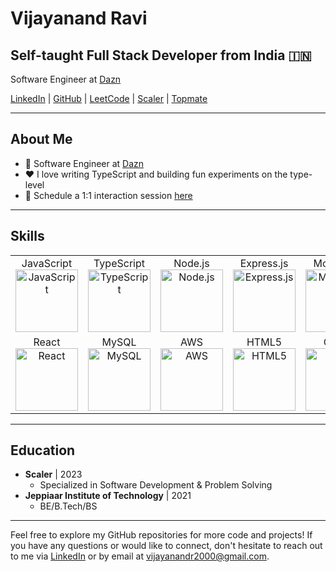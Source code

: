 # Vijayanand Ravi

## Self-taught Full Stack Developer from India 🇮🇳

Software Engineer at [Dazn](https://www.dazn.com/en-IN/home)

[LinkedIn](https://www.linkedin.com/in/vijayanandravi) | [GitHub](https://github.com/vijayanandravi) | [LeetCode](https://leetcode.com/vijayanandravi) | [Scaler](https://scaler.com/profile/vijayanandravi) | [Topmate](https://topmate.io/vijayanand_r)

---

## About Me

- 💼 Software Engineer at [Dazn](https://www.dazn.com/en-IN/home)
- ❤️ I love writing TypeScript and building fun experiments on the type-level
- 💬 Schedule a 1:1 interaction session [here](https://topmate.io/vijayanand_r)

---

## Skills

<table>
  <tr>
    <td align="center">
      JavaScript
      <br>
      <img src="https://edent.github.io/SuperTinyIcons/images/svg/javascript.svg" width="100" title="JavaScript">
    </td>
    <td align="center">
      TypeScript
      <br>
      <img src="https://edent.github.io/SuperTinyIcons/images/svg/typescript.svg" width="100" title="TypeScript">
    </td>
    <td align="center">
      Node.js
      <br>
      <img src="https://edent.github.io/SuperTinyIcons/images/svg/nodejs.svg" width="100" title="Node.js">
    </td>
    <td align="center">
      Express.js
      <br>
      <img src="https://www.braintechnosys.com/wp-content/themes/braintechnosys/img/tech/express-js.png" width="100" title="Express.js">
    </td>
    <td align="center">
      MongoDB
      <br>
      <img src="https://edent.github.io/SuperTinyIcons/images/svg/mongodb.svg" width="100" title="MongoDB">
    </td>
  </tr>
  <tr>
    <td align="center">
      React
      <br>
      <img src="https://edent.github.io/SuperTinyIcons/images/svg/react.svg" width="100" title="React">
    </td>
    <td align="center">
      MySQL
      <br>
      <img src="https://edent.github.io/SuperTinyIcons/images/svg/mysql.svg" width="100" title="MySQL">
    </td>
    <td align="center">
      AWS
      <br>
      <img src="https://cdn.icon-icons.com/icons2/2407/PNG/512/aws_icon_146074.png" width="100" title="AWS">
    </td>
    <td align="center">
      HTML5
      <br>
      <img src="https://edent.github.io/SuperTinyIcons/images/svg/html5.svg" width="100" title="HTML5">
    </td>
    <td align="center">
      CSS3
      <br>
      <img src="https://edent.github.io/SuperTinyIcons/images/svg/css3.svg" width="100" title="CSS3">
    </td>
  </tr>
</table>


---

## Education
- **Scaler** | 2023
  - Specialized in Software Development & Problem Solving
- **Jeppiaar Institute of Technology** | 2021
  - BE/B.Tech/BS

---

Feel free to explore my GitHub repositories for more code and projects! If you have any questions or would like to connect, don't hesitate to reach out to me via [LinkedIn](https://www.linkedin.com/in/vijayanandravi) or by email at vijayanandr2000@gmail.com.
